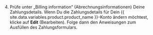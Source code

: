 4. Prüfe unter „Billing information“ (Abrechnungsinformationen) Deine Zahlungsdetails. Wenn Du die Zahlungsdetails für Dein {{ site.data.variables.product.product_name }}-Konto ändern möchtest, klicke auf **Edit** (Bearbeiten). Folge dann den Anweisungen zum Ausfüllen des Zahlungsformulars.
